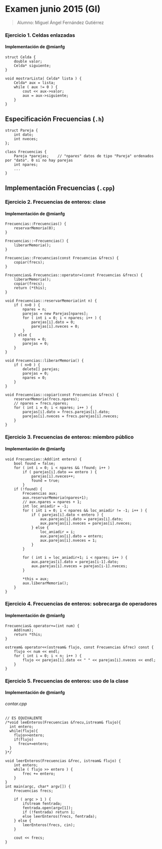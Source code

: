 # Examen junio 2015 (GI)

> Alumno: Miguel Ángel Fernández Gutiérrez

### **Ejercicio 1.** Celdas enlazadas

#### Implementación de @mianfg

~~~
struct Celda {
    double valor;
    Celda* siguiente;
}

void mostrarLista( Celda* lista ) {
    Celda* aux = lista;
    while ( aux != 0 ) {
        cout << aux->valor;
        aux = aux->siguiente;
    }
}
~~~

## Especificación Frecuencias (`.h`)

~~~
struct Pareja {
    int dato;
    int nveces;
};

class Frecuencias {
    Pareja *parejas;    // "npares" datos de tipo "Pareja" ordenados por "dato". 0 si no hay parejas
    int npares;
    ...
}
~~~

## Implementación Frecuencias (`.cpp`)

### **Ejercicio 2.** Frecuencias de enteros: clase

#### Implementación de @mianfg

~~~
Frecuencias::Frecuencias() {
    reservarMemoria(0);
}

Frecuencias::~Frecuencias() {
    liberarMemoria();
}

Frecuencias::Frecuencias(const Frecuencias &frecs) {
    copiar(frecs);
}

Frecuencias& Frecuencias::operator=(const Frecuencias &frecs) {
    liberarMemoria();
    copiar(frecs);
    return (*this);
}

void Frecuencias::reservarMemoria(int n) {
    if ( n>0 ) {
        npares = n;
        parejas = new Parejas[npares];
        for ( int i = 0; i < npares; i++ ) {
            parejas[i].dato = 0;
            parejas[i].nveces = 0;
        }
    } else {
        npares = 0;
        parejas = 0;
    }
}

void Frecuencias::liberarMemoria() {
    if ( n>0 ) {
        delete[] parejas;
        parejas = 0;
        npares = 0;
    }
}

void Frecuencias::copiar(const Frecuencias &frecs) {
    reservarMemoria(frecs.npares);
    // npares = frecs.npares;
    for ( int i = 0; i < npares; i++ ) {
        parejas[i].dato = frecs.parejas[i].dato;
        parejas[i].nveces = frecs.parejas[i].nveces;
    }
}
~~~

### **Ejercicio 3.** Frecuencias de enteros: miembro público

#### Implementación de @mianfg

~~~
void Frecuencias::Add(int entero) {
    bool found = false;
    for ( int i = 0; i < npares && !found; i++ )
        if ( parejas[i].dato == entero ) {
            parejas[i].nveces++;
            found = true;
        }
    if (!found) {
        Frecuencias aux;
        aux.reservarMemoria(npares+1);
        // aux.npares = npares + 1;
        int loc_aniadir = -1;
        for ( int i = 0; i < npares && loc_aniadir != -1; i++ ) {
            if ( parejas[i].dato < entero ) {
                aux.parejas[i].dato = parejas[i].dato;
                aux.parejas[i].nveces = parejas[i].nveces;
            } else {
                loc_aniadir = i;
                aux.parejas[i].dato = entero;
                aux.parejas[i].nveces = 1;
            }
        }

        for ( int i = loc_aniadir+1; i < npares; i++ ) {
            aux.parejas[i].dato = parejas[i-1].dato;
            aux.parejas[i].nveces = parejas[i-1].nveces;
        }

        *this = aux;
        aux.liberarMemoria();
    }
}
~~~

### **Ejercicio 4.** Frecuencias de enteros: sobrecarga de operadores

#### Implementación de @mianfg

~~~
Frecuencias& operator+=(int num) {
    Add(num);
    return *this;
}

ostream& operator<<(ostream& flujo, const Frecuencias &frec) const {
    flujo << num << endl;
    for ( int i = 0; i < n; i++ ) {
        flujo << parejas[i].dato << " " << parejas[i].nveces << endl;
    }
}
~~~

### **Ejercicio 5.** Frecuencias de enteros: uso de la clase

#### Implementación de @mianfg

###### contar.cpp
~~~
// ES EQUIVALENTE
/*void leeEnteros(Frecuencias &frecu,istream& flujo){
  int entero;
  while(flujo){
    flujo>>entero;
    if(flujo)
      frecu+=entero;
  }
}*/

void leerEnteros(Frecuencias &frec, istream& flujo) {
    int entero;
    while ( flujo >> entero ) {
        frec += entero;
    }
}
int main(argc, char* argv[]) {
    Frecuencias frecs;

    if ( argc > 1 ) {
        ifstream fentrada;
        fentrada.open(argv[1]);
        if (!fentrada) return 1;
        else leerEnteros(frecs, fentrada);
    } else {
        leerEnteros(frecs, cin);
    }

    cout << frecs;
}
~~~
